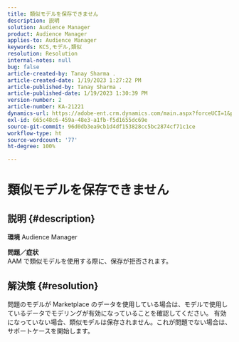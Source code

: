 ```yaml
---
title: 類似モデルを保存できません
description: 説明
solution: Audience Manager
product: Audience Manager
applies-to: Audience Manager
keywords: KCS,モデル,類似
resolution: Resolution
internal-notes: null
bug: false
article-created-by: Tanay Sharma .
article-created-date: 1/19/2023 1:27:22 PM
article-published-by: Tanay Sharma .
article-published-date: 1/19/2023 1:30:39 PM
version-number: 2
article-number: KA-21221
dynamics-url: https://adobe-ent.crm.dynamics.com/main.aspx?forceUCI=1&pagetype=entityrecord&etn=knowledgearticle&id=8a55e2fb-fc97-ed11-aad1-6045bd006e5a
exl-id: 665c48c6-459a-48e3-a1fb-f5d1655dc69e
source-git-commit: 96d0db3ea9cb1d4df153828cc5bc2874cf71c1ce
workflow-type: ht
source-wordcount: '77'
ht-degree: 100%

---
```


# 類似モデルを保存できません

## 説明 {#description}

<b>環境</b>
Audience Manager


<b>問題／症状</b><br>AAM で類似モデルを使用する際に、保存が拒否されます。<br>

## 解決策 {#resolution}


問題のモデルが Marketplace のデータを使用している場合は、モデルで使用しているデータでモデリングが有効になっていることを確認してください。 有効になっていない場合、類似モデルは保存されません。これが問題でない場合は、サポートケースを開始します。
